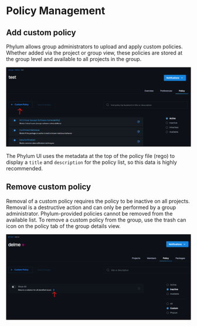 # Policy Management

## Add custom policy

Phylum allows group administrators to upload and apply custom policies. Whether added via the project or group view, these policies are stored at the group level and available to all projects in the group.
  
![Project custom policy button](../../assets/project_custom_policy_button.png)

The Phylum UI uses the metadata at the top of the policy file (rego) to display a `title` and `description` for the policy list, so this data is highly recommended.

## Remove custom policy

Removal of a custom policy requires the policy to be inactive on all projects. Removal is a destructive action and can only be performed by a group administrator. Phylum-provided policies cannot be removed from the available list. To remove a custom policy from the group, use the trash can icon on the policy tab of the group details view.

![Remove custom policy](../../assets/remove_custom_policy.png)
